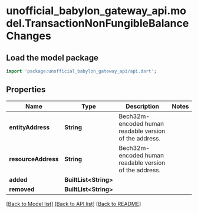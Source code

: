 # unofficial_babylon_gateway_api.model.TransactionNonFungibleBalanceChanges

## Load the model package
```dart
import 'package:unofficial_babylon_gateway_api/api.dart';
```

## Properties
Name | Type | Description | Notes
------------ | ------------- | ------------- | -------------
**entityAddress** | **String** | Bech32m-encoded human readable version of the address. | 
**resourceAddress** | **String** | Bech32m-encoded human readable version of the address. | 
**added** | **BuiltList&lt;String&gt;** |  | 
**removed** | **BuiltList&lt;String&gt;** |  | 

[[Back to Model list]](../README.md#documentation-for-models) [[Back to API list]](../README.md#documentation-for-api-endpoints) [[Back to README]](../README.md)


